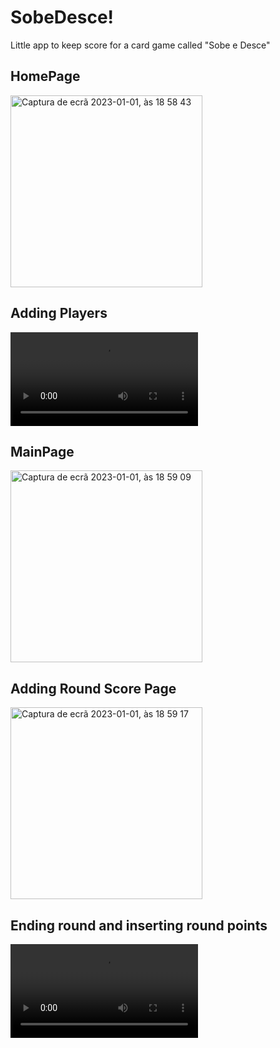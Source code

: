# SobeDesce!
Little app to keep score for a card game called "Sobe e Desce"

## HomePage
<img width="307" alt="Captura de ecrã 2023-01-01, às 18 58 43" src="https://user-images.githubusercontent.com/105066938/210181881-1a1f9a9f-1682-4d0b-8370-7d3f6d2e68b5.png">

## Adding Players
![](https://github.com/Almeida97/SobeDesce/blob/main/addingPlayers.mov)

## MainPage 
<img width="307" alt="Captura de ecrã 2023-01-01, às 18 59 09" src="https://user-images.githubusercontent.com/105066938/210181884-3732cb88-cd60-42bc-81fa-00458417e030.png">


## Adding Round Score Page
<img width="307" alt="Captura de ecrã 2023-01-01, às 18 59 17" src="https://user-images.githubusercontent.com/105066938/210181888-f8f13a4e-59bf-4503-8e7a-e78393154253.png">

## Ending round and inserting round points
![](https://github.com/Almeida97/SobeDesce/blob/main/endingRound.mov)

